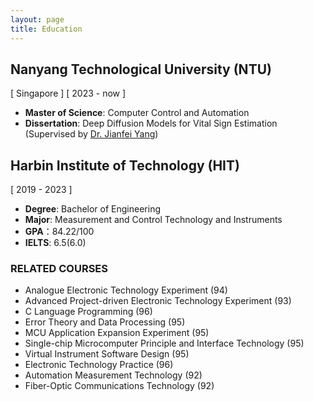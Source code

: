 ```yaml
---
layout: page
title: Education
---
```


## **Nanyang Technological University (NTU)**
[ Singapore ]
[ 2023 - now ]
- <b>Master of Science</b>: Computer Control and Automation
- <b>Dissertation</b>: Deep Diffusion Models for Vital Sign Estimation (Supervised by [Dr. Jianfei Yang](https://marsyang.site/))

## **Harbin Institute of Technology (HIT)**
[ 2019 - 2023 ]
- <b>Degree</b>: Bachelor of Engineering
- <b>Major</b>: Measurement and Control Technology and Instruments
- <b>GPA</b>：84.22/100
- <b>IELTS</b>: 6.5(6.0)

### **RELATED COURSES**
- Analogue Electronic Technology Experiment (94)
- Advanced Project-driven Electronic Technology Experiment (93)
- C Language Programming (96)
- Error Theory and Data Processing (95)
- MCU Application Expansion Experiment (95)
- Single-chip Microcomputer Principle and Interface Technology (95)
- Virtual Instrument Software Design (95)
- Electronic Technology Practice (96)
- Automation Measurement Technology (92)
- Fiber-Optic Communications Technology (92)
